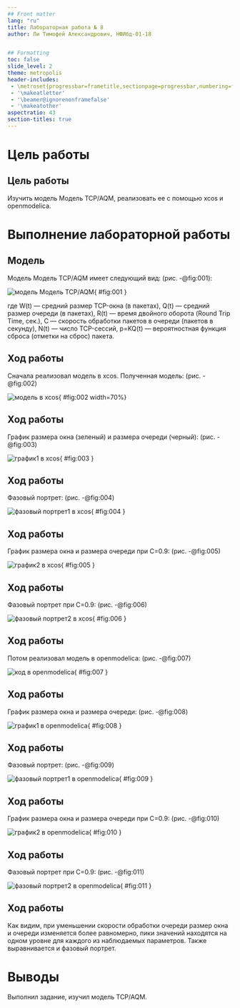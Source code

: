 ```yaml
---
## Front matter
lang: "ru"
title: Лабораторная работа № 8
author: Ли Тимофей Александрович, НФИбд-01-18


## Formatting
toc: false
slide_level: 2
theme: metropolis
header-includes: 
 - \metroset{progressbar=frametitle,sectionpage=progressbar,numbering=fraction}
 - '\makeatletter'
 - '\beamer@ignorenonframefalse'
 - '\makeatother'
aspectratio: 43
section-titles: true
---
```



# Цель работы

## Цель работы

Изучить модель Модель TCP/AQM, реализовать ее с помощью xcos и openmodelica. 

# Выполнение лабораторной работы

## Модель

Модель Модель TCP/AQM имеет следующий вид: (рис. -@fig:001):

![модель Модель TCP/AQM](images/1.png){ #fig:001 }

где W(t) — средний размер TCP-окна (в пакетах), Q(t) — средний размер очереди (в пакетах), R(t) — время двойного оборота (Round Trip Time, сек.), C — скорость обработки пакетов в очереди (пакетов в секунду), N(t) — число TCP-сессий, p=KQ(t) — вероятностная функция сброса (отметки на сброс) пакета.

## Ход работы

Сначала реализовал модель в xcos. Полученная модель: (рис. -@fig:002)

![модель в xcos](images/2.png){ #fig:002 width=70%}

## Ход работы

График размера окна (зеленый) и размера очереди (черный): (рис. -@fig:003)

![график1 в xcos](images/3.png){ #fig:003 }

## Ход работы

Фазовый портрет: (рис. -@fig:004)

![фазовый портрет1 в xcos](images/4.png){ #fig:004 }

## Ход работы

График размера окна и размера очереди при C=0.9: (рис. -@fig:005)

![график2 в xcos](images/5.png){ #fig:005 }

## Ход работы

Фазовый портрет при C=0.9: (рис. -@fig:006)

![фазовый портрет2 в xcos](images/6.png){ #fig:006 }

## Ход работы

Потом реализовал модель в openmodelica: (рис. -@fig:007)

![код в openmodelica](images/7.png){ #fig:007 }

## Ход работы

График размера окна и размера очереди: (рис. -@fig:008)

![график1 в openmodelica](images/8.png){ #fig:008 }

## Ход работы

Фазовый портрет: (рис. -@fig:009)

![фазовый портрет1 в openmodelica](images/9.png){ #fig:009 }

## Ход работы

График размера окна и размера очереди при C=0.9: (рис. -@fig:010)

![график2 в openmodelica](images/10.png){ #fig:010 }

## Ход работы

Фазовый портрет при C=0.9: (рис. -@fig:011)

![фазовый портрет2 в openmodelica](images/11.png){ #fig:011 }

## Ход работы

Как видим, при уменьшении скорости обработки очереди размер окна и очереди изменяется более равномерно, пики значений находятся на одном уровне для каждого из наблюдаемых параметров. Также выравнивается и фазовый портрет.

# Выводы

Выполнил задание, изучил модель TCP/AQM.